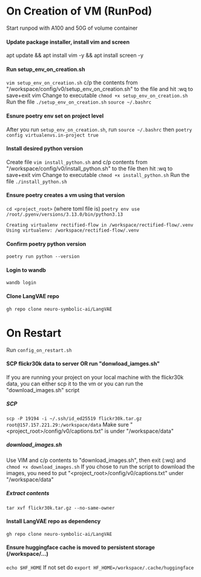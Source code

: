 # On Creation of VM (RunPod)
Start runpod with A100 and 50G of volume container

#### Update package installer, install vim and screen
apt update && apt install vim -y && apt install screen -y

#### Run setup_env_on_creation.sh ####
`vim setup_env_on_creation.sh`
c/p the contents from "/workspace/config/v0/setup_env_on_creation.sh" to the file and hit :wq to save+exit vim
Change to executable `chmod +x setup_env_on_creation.sh`
Run the file `./setup_env_on_creation.sh`
`source ~/.bashrc`

#### Esnure poetry env set on project level
After you run `setup_env_on_creation.sh`, run `source ~/.bashrc` then `poetry config virtualenvs.in-project true`

#### Install desired python version 
Create file `vim install_python.sh` and c/p contents from "/workspace/config/v0/install_python.sh" to the file then hit :wq to save+exit vim
Change to executable `chmod +x install_python.sh`
Run the file `./install_python.sh`

#### Ensure poetry creates a vm using that version
`cd <project_root>` (where toml file is)
`poetry env use /root/.pyenv/versions/3.13.0/bin/python3.13`
```
Creating virtualenv rectified-flow in /workspace/rectified-flow/.venv
Using virtualenv: /workspace/rectified-flow/.venv
```
#### Confirm poetry python version
`poetry run python --version`

#### Login to wandb
`wandb login`

#### Clone LangVAE repo
`gh repo clone neuro-symbolic-ai/LangVAE`

# On Restart
Run `config_on_restart.sh`


#### SCP flickr30k data to server OR run "donwload_iamges.sh"
If you are running your project on your local machine with the flickr30k data, you can either scp it to the vm
or you can run the "download_images.sh" script

##### SCP
`scp -P 19194 -i ~/.ssh/id_ed25519 flickr30k.tar.gz root@157.157.221.29:/workspace/data`
Make sure "<project_root>/config/v0/captions.txt" is under "/workspace/data"

##### download_images.sh
Use VIM and c/p contents to "download_images.sh", then exit (:wq) and `chmod +x download_images.sh`
If you chose to run the script to download the images, you need to put "<project_root>/config/v0/captions.txt" under "/workspace/data"

##### Extract contents
`tar xvf flickr30k.tar.gz --no-same-owner`

#### Install LangVAE repo as dependency
`gh repo clone neuro-symbolic-ai/LangVAE`

#### Ensure huggingface cache is moved to persistent storage (/workspace/...)
`echo $HF_HOME`
If not set do `export HF_HOME=/workspace/.cache/huggingface`